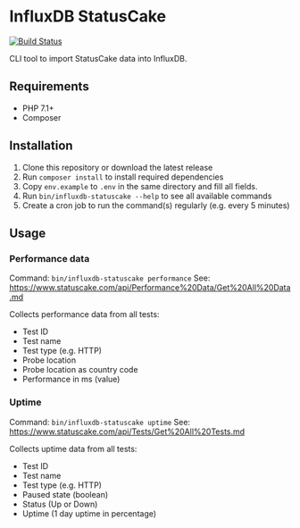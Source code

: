# InfluxDB StatusCake

[![Build Status](https://travis-ci.org/Cloudstek/influxdb-statuscake.svg?branch=master)](https://travis-ci.org/Cloudstek/influxdb-statuscake)

CLI tool to import StatusCake data into InfluxDB.

## Requirements

* PHP 7.1+
* Composer

## Installation

1. Clone this repository or download the latest release
2. Run `composer install` to install required dependencies
3. Copy `env.example` to `.env` in the same directory and fill all fields.
4. Run `bin/influxdb-statuscake --help` to see all available commands
5. Create a cron job to run the command(s) regularly (e.g. every 5 minutes)

## Usage

### Performance data

Command: `bin/influxdb-statuscake performance`
See: https://www.statuscake.com/api/Performance%20Data/Get%20All%20Data.md

Collects performance data from all tests:

* Test ID
* Test name
* Test type (e.g. HTTP)
* Probe location
* Probe location as country code
* Performance in ms (value)

### Uptime

Command: `bin/influxdb-statuscake uptime`
See: https://www.statuscake.com/api/Tests/Get%20All%20Tests.md

Collects uptime data from all tests:

* Test ID
* Test name
* Test type (e.g. HTTP)
* Paused state (boolean)
* Status (Up or Down)
* Uptime (1 day uptime in percentage)
